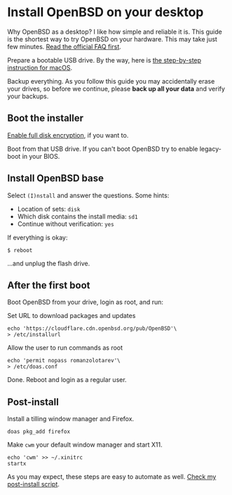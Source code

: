 # Install OpenBSD on your desktop

Why OpenBSD as a desktop? I like how simple and reliable it is. This guide
is the shortest way to try OpenBSD on your hardware. This may take just
few minutes. [Read the official FAQ
first](https://www.openbsd.org/faq/faq4.html).

Prepare a bootable USB drive. By the way, here is [the step-by-step
instruction for macOS](/macos/openbsd.html).

Backup everything. As you follow this guide you may accidentally erase
your drives, so before we continue, please **back up all your data** and
verify your backups.

## Boot the installer

[Enable full disk encryption](/openbsd/fde.html), if you want to.

Boot from that USB drive. If you can't boot OpenBSD try to enable
legacy-boot in your BIOS.

## Install OpenBSD base

Select `(I)nstall` and answer the questions. Some hints:

- Location of sets: `disk`
- Which disk contains the install media: `sd1`
- Continue without verification: `yes`

If everything is okay:

    $ reboot

...and unplug the flash drive.

## After the first boot

Boot OpenBSD from your drive, login as root, and run:

Set URL to download packages and updates

    echo 'https://cloudflare.cdn.openbsd.org/pub/OpenBSD'\
    > /etc/installurl

Allow the user to run commands as root

```
echo 'permit nopass romanzolotarev'\
> /etc/doas.conf
```

Done. Reboot and login as a regular user.

## Post-install

Install a tilling window manager and Firefox.

    doas pkg_add firefox

Make `cwm` your default window manager and start X11.

    echo 'cwm' >> ~/.xinitrc
    startx

As you may expect, these steps are easy to automate as well. [Check my
post-install script](/openbsd/setup.sh).
